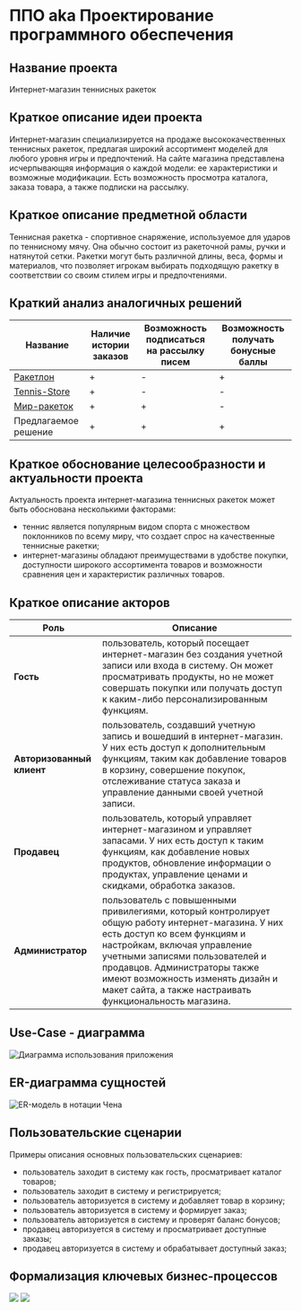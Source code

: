 # ППО aka Проектирование программного обеспечения

## Название проекта
Интернет-магазин теннисных ракеток

## Краткое описание идеи проекта
Интернет-магазин специализируется на продаже высококачественных теннисных ракеток, предлагая широкий ассортимент моделей для любого уровня игры и предпочтений. На сайте магазина представлена исчерпывающяя информация о каждой модели: ее характеристики и возможные модификации. Есть возможность просмотра каталога, заказа товара, а также подписки на рассылку.

## Краткое описание предметной области
Теннисная ракетка - спортивное снаряжение, используемое для ударов по теннисному мячу. Она обычно состоит из ракеточной рамы, ручки и натянутой сетки. Ракетки могут быть различной длины, веса, формы и материалов, что позволяет игрокам выбирать подходящую ракетку в соответствии со своим стилем игры и предпочтениями.

## Краткий анализ аналогичных решений
| Название | Наличие истории заказов | Возможность подписаться на рассылку писем | Возможность получать бонусные баллы |
|-------------|---|---|---|
| [Ракетлон](https://racketlon.ru/)    | + | - | + |
| [Tennis-Store](https://tennis-store.ru/)| + | - | - |
| [Мир-ракеток](https://www.mirraketok.ru/) | + | + | - |
| Предлагаемое решение  | + | + | + |

## Краткое обоснование целесообразности и актуальности проекта
Актуальность проекта интернет-магазина теннисных ракеток может быть обоснована несколькими факторами:
- теннис является популярным видом спорта с множеством поклонников по всему миру, что создает спрос на качественные теннисные ракетки;
- интернет-магазины обладают преимуществами в удобстве покупки, доступности широкого ассортимента товаров и возможности сравнения цен и характеристик различных товаров.

## Краткое описание акторов
|Роль|Описание |
|--|--|
|**Гость**|пользователь, который посещает интернет-магазин без создания учетной записи или входа в систему. Он может просматривать продукты, но не может совершать покупки или получать доступ к каким-либо персонализированным функциям.|
|**Авторизованный клиент**|пользователь, создавший учетную запись и вошедший в интернет-магазин. У них есть доступ к дополнительным функциям, таким как добавление товаров в корзину, совершение покупок, отслеживание статуса заказа и управление данными своей учетной записи.|
|**Продавец**|пользователь, который управляет интернет-магазином и управляет запасами. У них есть доступ к таким функциям, как добавление новых продуктов, обновление информации о продуктах, управление ценами и скидками, обработка заказов.|
|**Администратор**|пользователь с повышенными привилегиями, который контролирует общую работу интернет-магазина. У них есть доступ ко всем функциям и настройкам, включая управление учетными записями пользователей и продавцов. Администраторы также имеют возможность изменять дизайн и макет сайта, а также настраивать функциональность магазина.|
   
## Use-Case - диаграмма
![Диаграмма использования приложения](./schemes/svg/use-case.svg) 

## ER-диаграмма сущностей
![ER-модель в нотации Чена](./schemes/svg/ER-roles.svg)  

## Пользовательские сценарии
Примеры описания основных пользовательских сценариев:
- пользователь заходит в систему как гость, просматривает каталог товаров;
- пользователь заходит в систему и регистрируется;
- пользователь авторизуется в систему и добавляет товар в корзину;
- пользователь авторизуется в систему и формирует заказ;
- пользователь авторизуется в систему и проверят баланс бонусов;
- продавец авторизуется в систему и просматривает доступные заказы;
- продавец авторизуется в систему и обрабатывает доступный заказ;

## Формализация ключевых бизнес-процессов
![](./schemes/svg/BPMN1.svg)
![](./schemes/svg/BPMN2.svg)  